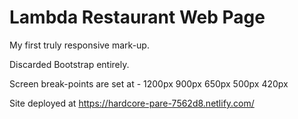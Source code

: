 # Lambda Restaurant Web Page

My first truly responsive mark-up.

Discarded Bootstrap entirely.

Screen break-points are set at -
    1200px
    900px
    650px
    500px
    420px
 
 Site deployed at https://hardcore-pare-7562d8.netlify.com/

